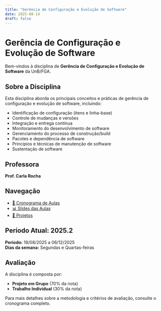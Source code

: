 ```yaml
---
title: "Gerência de Configuração e Evolução de Software"
date: 2025-08-14
draft: false
---
```


# Gerência de Configuração e Evolução de Software

Bem-vindos à disciplina de **Gerência de Configuração e Evolução de Software** da UnB/FGA.

## Sobre a Disciplina

Esta disciplina aborda os principais conceitos e práticas de gerência de configuração e evolução de software, incluindo:

- Identificação de configuração (itens e linha-base)
- Controle de mudanças e versões
- Integração e entrega contínua
- Monitoramento do desenvolvimento de software
- Gerenciamento do processo de construção/build
- Pacotes e dependência de software
- Princípios e técnicas de manutenção de software
- Sustentação de software

## Professora

**Prof. Carla Rocha**

## Navegação

- [📅 Cronograma de Aulas](/cronograma/)
- [📊 Slides das Aulas](/slides/)
- [🚀 Projetos](/projetos/)

## Período Atual: 2025.2

**Período:** 18/08/2025 a 06/12/2025  
**Dias da semana:** Segundas e Quartas-feiras

## Avaliação

A disciplina é composta por:
- **Projeto em Grupo** (70% da nota)
- **Trabalho Individual** (30% da nota)

Para mais detalhes sobre a metodologia e critérios de avaliação, consulte o cronograma completo.
